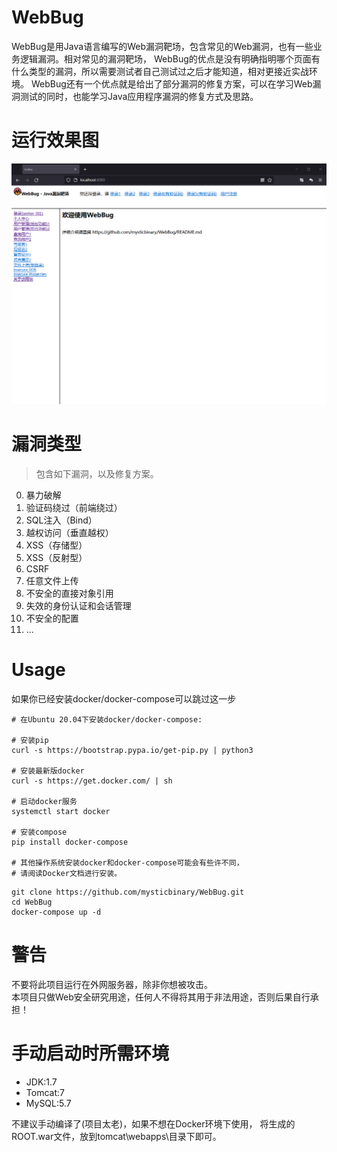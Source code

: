 # WebBug
WebBug是用Java语言编写的Web漏洞靶场，包含常见的Web漏洞，也有一些业务逻辑漏洞。相对常见的漏洞靶场，
WebBug的优点是没有明确指明哪个页面有什么类型的漏洞，所以需要测试者自己测试过之后才能知道，相对更接近实战环境。
WebBug还有一个优点就是给出了部分漏洞的修复方案，可以在学习Web漏洞测试的同时，也能学习Java应用程序漏洞的修复方式及思路。

# 运行效果图
![avatar](web/image/WebBug_image.png)


# 漏洞类型
> 包含如下漏洞，以及修复方案。

0. 暴力破解
1. 验证码绕过（前端绕过）
2. SQL注入（Bind）
3. 越权访问（垂直越权）
4. XSS（存储型）
5. XSS（反射型）
6. CSRF
7. 任意文件上传
8. 不安全的直接对象引用
9. 失效的身份认证和会话管理
10. 不安全的配置
11. ...

# Usage
如果你已经安装docker/docker-compose可以跳过这一步
```shell
# 在Ubuntu 20.04下安装docker/docker-compose:

# 安装pip
curl -s https://bootstrap.pypa.io/get-pip.py | python3

# 安装最新版docker
curl -s https://get.docker.com/ | sh

# 启动docker服务
systemctl start docker

# 安装compose
pip install docker-compose 

# 其他操作系统安装docker和docker-compose可能会有些许不同，
# 请阅读Docker文档进行安装。
```

````shell
git clone https://github.com/mysticbinary/WebBug.git
cd WebBug
docker-compose up -d
````

# 警告
不要将此项目运行在外网服务器，除非你想被攻击。
<BR/>
本项目只做Web安全研究用途，任何人不得将其用于非法用途，否则后果自行承担！


# 手动启动时所需环境
- JDK:1.7
- Tomcat:7
- MySQL:5.7

不建议手动编译了(项目太老)，如果不想在Docker环境下使用，
将生成的ROOT.war文件，放到tomcat\webapps\目录下即可。

